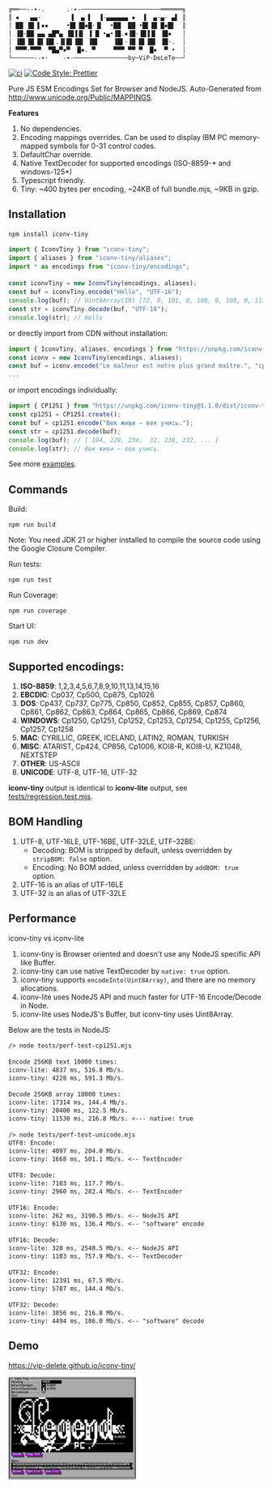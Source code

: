 ```
╔══──--∙·.      .·∙-──────────────────────══════╗
║ ▪   ▄▄·        ▐  ▄ ▌  ▐·▄▄▄▄▄▄ ▪  ▐  ▄·▄· ▄▌ ║
│ ██ ▐█ ▌▪▪     •█▌▐█▪█·▐▌  •██  ██ •█▌▐█ █▪█▌  ║
│ ▐█·██ ▄▄ ▄█▀▄ ▐█▐▐▌ ▐ █ •▄•▐█.▪▐█·▐█▐▐▌ ▐█▪   │
│ ▐█▌▐█ █▌▐█▌.▐▌█▌▐█▌ ▐█▌    ▐█▌·▐█ █▌▐█▌ ▐█·.  │
│ ▀▀▀·▀▀▀  ▀█▄▀▪▀  █▪. ▀     ▀▀▀ ▀▀ ▀  █▪  ▀ •  │
└──────--∙·    ·∙-───────────────by─ViP-DeLeTe──┘
```

[![ci](https://github.com/vip-delete/iconv-tiny/actions/workflows/ci.yaml/badge.svg)](https://github.com/vip-delete/iconv-tiny/actions/workflows/ci.yaml)
[![Code Style: Prettier](https://img.shields.io/badge/code_style-prettier-ff69b4.svg)](https://github.com/prettier/prettier)

Pure JS ESM Encodings Set for Browser and NodeJS. Auto-Generated from http://www.unicode.org/Public/MAPPINGS.

**Features**
1. No dependencies.
2. Encoding mappings overrides. Can be used to display IBM PC memory-mapped symbols for 0-31 control codes.
3. DefaultChar override.
4. Native TextDecoder for supported encodings (ISO-8859-* and windows-125*)
5. Typescript friendly.
6. Tiny: ~400 bytes per encoding, ~24KB of full bundle.mjs, ~9KB in gzip.

## Installation

```
npm install iconv-tiny
```

```javascript
import { IconvTiny } from "iconv-tiny";
import { aliases } from "iconv-tiny/aliases";
import * as encodings from "iconv-tiny/encodings";

const iconvTiny = new IconvTiny(encodings, aliases);
const buf = iconvTiny.encode("Hello", "UTF-16");
console.log(buf); // Uint8Array(10) [72, 0, 101, 0, 108, 0, 108, 0, 111, 0]
const str = iconvTiny.decode(buf, "UTF-16");
console.log(str); // Hello
```

or directly import from CDN without installation:
```javascript
import { IconvTiny, aliases, encodings } from "https://unpkg.com/iconv-tiny@1.1.0/dist/iconv-tiny.bundle.mjs";
const iconv = new IconvTiny(encodings, aliases);
const buf = iconv.encode("Le malheur est notre plus grand maître.", "cp1252")
...
```

or import encodings individually:
```javascript
import { CP1251 } from "https://unpkg.com/iconv-tiny@1.1.0/dist/iconv-tiny.bundle.mjs";
const cp1251 = CP1251.create();
const buf = cp1251.encode("Век живи — век учись.");
const str = cp1251.decode(buf);
console.log(buf); // [ 194, 229, 234,  32, 230, 232, ... ]
console.log(str); // Век живи — век учись.
```

See more [examples](examples).

## Commands

Build:
```
npm run build
```
Note: You need JDK 21 or higher installed to compile the source code using the Google Closure Compiler.

Run tests:
```
npm run test
```

Run Coverage:
```
npm run coverage
```

Start UI:
```
npm run dev
```

## Supported encodings:

1. **ISO-8859**: 1,2,3,4,5,6,7,8,9,10,11,13,14,15,16
2. **EBCDIC**: Cp037, Cp500, Cp875, Cp1026
3. **DOS**: Cp437, Cp737, Cp775, Cp850, Cp852, Cp855, Cp857, Cp860, Cp861, Cp862, Cp863, Cp864, Cp865, Cp866, Cp869, Cp874
2. **WINDOWS**: Cp1250, Cp1251, Cp1252, Cp1253, Cp1254, Cp1255, Cp1256, Cp1257, Cp1258
3. **MAC**: CYRILLIC, GREEK, ICELAND, LATIN2, ROMAN, TURKISH
4. **MISC**: ATARIST, Cp424, CP856, Cp1006, KOI8-R, KOI8-U, KZ1048, NEXTSTEP
5. **OTHER**: US-ASCII
6. **UNICODE**: UTF-8, UTF-16, UTF-32

**iconv-tiny** output is identical to **iconv-lite** output, see [tests/regression.test.mjs](tests/regression.test.mjs).

## BOM Handling
1. UTF-8, UTF-16LE, UTF-16BE, UTF-32LE, UTF-32BE:
   - Decoding: BOM is stripped by default, unless overridden by `stripBOM: false` option.
   - Encoding: No BOM added, unless overridden by `addBOM: true` option.
2. UTF-16 is an alias of UTF-16LE
3. UTF-32 is an alias of UTF-32LE

## Performance

iconv-tiny vs iconv-lite
1. iconv-tiny is Browser oriented and doesn't use any NodeJS specific API like Buffer.
2. iconv-tiny can use native TextDecoder by `native: true` option.
3. iconv-tiny supports `encodeInto(Uint8Array)`, and there are no memory allocations.
4. iconv-lite uses NodeJS API and much faster for UTF-16 Encode/Decode in Node.
5. iconv-lite uses NodeJS's Buffer, but iconv-tiny uses Uint8Array.

Below are the tests in NodeJS:

```
/> node tests/perf-test-cp1251.mjs

Encode 256KB text 10000 times:
iconv-lite: 4837 ms, 516.8 Mb/s.
iconv-tiny: 4228 ms, 591.3 Mb/s.

Decode 256KB array 10000 times:
iconv-lite: 17314 ms, 144.4 Mb/s.
iconv-tiny: 20400 ms, 122.5 Mb/s.
iconv-tiny: 11530 ms, 216.8 Mb/s. <--- native: true

/> node tests/perf-test-unicode.mjs
UTF8: Encode:
iconv-lite: 4097 ms, 204.0 Mb/s.
iconv-tiny: 1668 ms, 501.1 Mb/s. <-- TextEncoder

UTF8: Decode:
iconv-lite: 7103 ms, 117.7 Mb/s.
iconv-tiny: 2960 ms, 282.4 Mb/s. <-- TextEncoder

UTF16: Encode:
iconv-lite: 262 ms, 3190.5 Mb/s. <-- NodeJS API
iconv-tiny: 6130 ms, 136.4 Mb/s. <-- "software" encode

UTF16: Decode:
iconv-lite: 328 ms, 2548.5 Mb/s. <-- NodeJS API
iconv-tiny: 1103 ms, 757.9 Mb/s. <-- TextDecoder

UTF32: Encode:
iconv-lite: 12391 ms, 67.5 Mb/s.
iconv-tiny: 5787 ms, 144.4 Mb/s.

UTF32: Decode:
iconv-lite: 3856 ms, 216.8 Mb/s.
iconv-tiny: 4494 ms, 186.0 Mb/s. <-- "software" decode
```

## Demo

https://vip-delete.github.io/iconv-tiny/

<img src="demo.png" width="50%">
